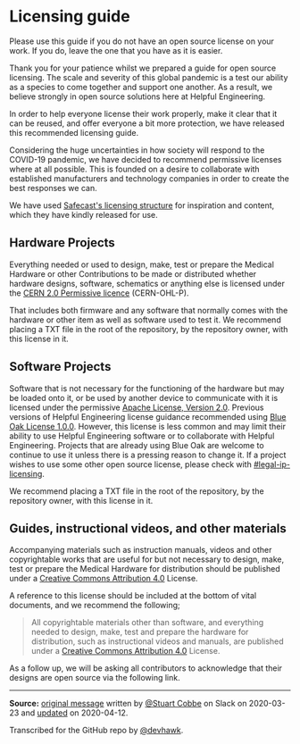 # Licensing guide 

Please use this guide if you do not have an open source license on your work. If you do, leave the one that you have as it is easier.

Thank you for your patience whilst we prepared a guide for open source licensing. The scale and severity of this global pandemic is
a test our ability as a species to come together and support one another. As a result, we believe strongly in open source solutions
here at Helpful Engineering.

In order to help everyone license their work properly, make it clear that it can be reused, and offer everyone a bit more protection,
we have released this recommended licensing guide.

Considering the huge uncertainties in how society will respond to the COVID-19 pandemic, we have decided to recommend permissive
licenses where at all possible. This is founded on a desire to collaborate with established manufacturers and technology companies
in order to create the best responses we can.

We have used [Safecast's licensing structure](https://safecast.org/about/licenses/) for inspiration and content, which they have 
kindly released for use. 

## Hardware Projects

Everything needed or used to design, make, test or prepare the Medical Hardware or other Contributions to be made or distributed 
whether hardware designs, software, schematics or anything else is licensed under the 
[CERN 2.0 Permissive licence](https://ohwr.org/project/cernohl/wikis/Documents/CERN-OHL-version-2) (CERN-OHL-P).

That includes both firmware and any software that normally comes with the  hardware or other item as well as software used to 
test it. We recommend placing a TXT file in the root of the repository, by the repository owner, with this license in it.

## Software Projects

Software that is not necessary for the functioning of the hardware but may be loaded onto it, or be used by another device to
communicate with it is licensed under the permissive [Apache License, Version 2.0](https://www.apache.org/licenses/LICENSE-2.0.txt). 
Previous versions of Helpful Engineering license guidance recommended using [Blue Oak License 1.0.0](https://blueoakcouncil.org/license/1.0.0).
However, this license is less common and may limit their ability to use Helpful Engineering software or to collaborate with Helpful Engineering.
Projects that are already using Blue Oak are welcome to continue to use it unless there is a pressing reason to change it. 
If a project wishes to use some other open source license, please check with [#legal-ip-licensing](https://helpfulengineering.slack.com/archives/C010GJ68R1N).

We recommend placing a TXT file in the root of the repository, by the repository owner, with this license in it.

## Guides, instructional videos, and other materials

Accompanying materials such as instruction manuals, videos and other copyrightable works that are useful for but not necessary to design, make, test or prepare the Medical Hardware for distribution should be published under a [Creative Commons Attribution 4.0](https://creativecommons.org/licenses/by/4.0/) License. 

A reference to this license should be included at the bottom of vital documents, and we recommend the following;

> All copyrightable materials  other than software, and everything needed to design, make, test and prepare the hardware for distribution, such as instructional videos and manuals, are published under a [Creative Commons Attribution 4.0](https://creativecommons.org/licenses/by/4.0/) License.

As a follow up, we will be asking all contributors to acknowledge that their designs are open source via the following link.

***

**Source:** [original message](https://helpfulengineering.slack.com/archives/C010GJ68R1N/p1584974903050100) written by [@Stuart Cobbe](https://app.slack.com/team/U0100FNSDTN) on Slack on 2020-03-23 and [updated](https://helpfulengineering.slack.com/archives/CV54M16QH/p1586710195030500?thread_ts=1586651264.027400&cid=CV54M16QH) on 2020-04-12.

Transcribed for the GitHub repo by [@devhawk](https://app.slack.com/team/U01022TG4EB).
